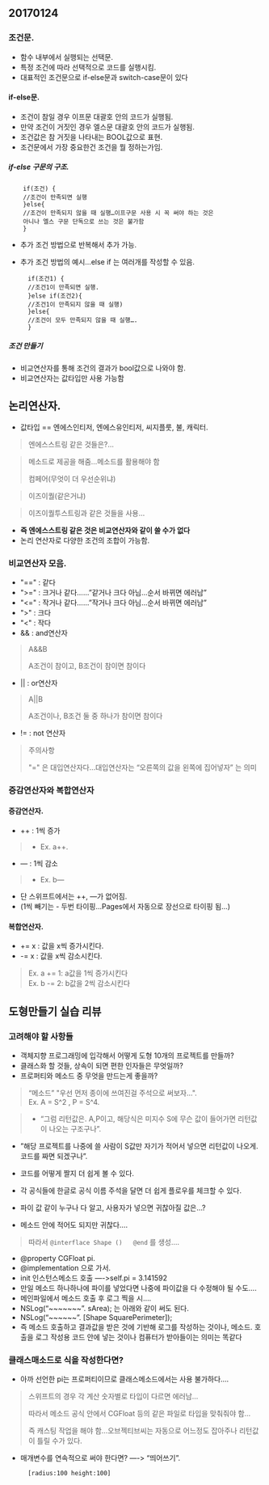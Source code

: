 ## 20170124

### 조건문.   
* 함수 내부에서 실행되는 선택문.    
* 특정 조건에 따라 선택적으로 코드를 실행시킴.   
* 대표적인 조건문으로 if-else문과 switch-case문이 있다

#### if-else문.   
* 조건이 참일 경우 이프문 대괄호 안의 코드가 실행됨.   
* 만약 조건이 거짓인 경우 엘스문 대괄호 안의 코드가 실행됨.   
* 조건값은 참 거짓을 나타내는 BOOL값으로 표현.   
* 조건문에서 가장 중요한건 조건을 뭘 정하는가임.   

##### if-else 구문의 구조.   

		if(조건) {
		//조건이 만족되면 실행    
		}else{   
		//조건이 만족되지 않을 때 실행…이프구문 사용 시 꼭 써야 하는 것은 
		아니나 엘스 구문 단독으로 쓰는 것은 불가함
		}

* 추가 조건 방법으로 반복해서 추가 가능.   
* 추가 조건 방법의 예시…else if 는 여러개를 작성할 수 있음.   

		if(조건1) {   
		//조건1이 만족되면 실행.   
		}else if(조건2){   
		//조건1이 만족되지 않을 때 실행)     
		}else{    
		//조건이 모두 만족되지 않을 때 실행….    
		}

##### 조건 만들기     
* 비교연산자를 통해 조건의 결과가 bool값으로 나와야 함.    
* 비교연산자는 값타입만 사용 가능함

## 논리연산자.   
* 값타입 == 엔에스인티저, 엔에스유인티저, 씨지플룻, 불, 캐릭터.   


> 엔에스스트링 같은 것들은?…

> 메소드로 제공을 해줌…메소드를 활용해야 함 
> 
> 컴페어(무엇이 더 우선순위냐)

> 이즈이퀄(같은거냐)

> 이즈이퀄투스트링과 같은 것들을 사용…

* **즉 엔에스스트링 같은 것은 비교연산자와 같이 쓸 수가 없다**     
* 논리 연산자로 다양한 조건의 조합이 가능함.   

### 비교연산자 모음.   
* "==" : 같다
* ">=" : 크거나 같다……”같거나 크다 아님…순서 바뀌면 에러남”
* "<=" : 작거나 같다……”작거나 크다 아님…순서 바뀌면 에러남”
* ">" : 크다
* "<" : 작다
* && : and연산자

> A&&B
> 
> A조건이 참이고, B조건이 참이면 참이다

* || : or연산자

> A||B
> 
> A조건이나, B조건 둘 중 하나가 참이면 참이다

* != : not 연산자

> 주의사항
> 
> "=" 은 대입연산자다…대입연산자는 “오른쪽의 값을 왼쪽에 집어넣자” 는 의미



### 증감연산자와 복합연산자

#### 증감연산자.   
* ++ : 1씩 증가

> * Ex. a++.   

* — :  1씩 감소

> * Ex. b—    

* 단 스위프트에서는 ++, —가 없어짐.   
* (1씩 빼기는 - 두번 타이핑…Pages에서 자동으로 장선으로 타이핑 됨…)

#### 복합연산자.   
* += x : 값을 x씩 증가시킨다.   
* -= x : 값을 x씩 감소시킨다.   

> Ex.  a += 1: a값을 1씩 증가시킨다    
Ex.  b -= 2: b값을 2씩 감소시킨다


## 도형만들기 실습 리뷰

### 고려해야 할 사항들
* 객체지향 프로그래밍에 입각해서 어떻게 도형 10개의 프로젝트를 만들까?    
* 클래스화 할 것들, 상속이 되면 편한 인자들은 무엇일까?    
* 프로퍼티와 메소드 중 무엇을 만드는게 좋을까? 

> “메소드” "우선 먼저 종이에 쓰여진걸 주석으로 써보자…".   
> Ex.  A = S^2 , P = S^4.   

> * “그럼 리턴값은. A,P이고, 해당식은 미지수 S에 무슨 값이 들어가면 리턴값이 나오는 구조구나”.   
* ”해당 프로젝트를 나중에 쓸 사람이 S값만 자기가 적어서 넣으면 리턴값이 나오게. 코드를 짜면 되겠구나”.   
* 코드를 어떻게 짤지 더 쉽게 볼 수 있다.   

* 각 공식들에 한글로 공식 이름 주석을 달면 더 쉽게 플로우를 체크할 수 있다.   
* 파이 값 같이 누구나 다 알고, 사용자가 넣으면 귀찮아질 값은…?    
* 메소드 안에 적어도 되지만 귀찮다….   

> 따라서 `@interflace Shape ()   @end` 를 생성….   
> 
* @property CGFloat pi.   
* @implementation 으로 가서.   
* init 인스턴스메소드 호출 —->self.pi = 3.141592    
* 만일 메소드 하나하나에 파이를 넣었다면 나중에 파이값을 다 수정해야 될 수도….   
* 메인파일에서 메소드 호출 후 로그 찍을 시….   
* NSLog(“~~~~~~~”. sArea); 는 아래와 같이 써도 된다.   
* NSLog(“~~~~~~”. [Shape SquarePerimeter]);    
* 즉 메소드 호출하고 결과값을 받은 것에 기반해 로그를 작성하는 것이나, 메소드. 호출을 로그 작성용 코드 안에 넣는 것이나 컴퓨터가 받아들이는 의미는 똑같다
   
### 클래스매소드로 식을 작성한다면?    
* 아까 선언한 pi는 프로퍼티이므로 클래스메소드에서는 사용 불가하다….  
      
> 스위프트의 경우 각 계산 숫자별로 타입이 다르면 에러남…
> 
> 따라서 메소드 공식 안에서 CGFloat 등의 같은 파일로 타입을 맞춰줘야 함…
> 
> 즉 캐스팅 작업을 해야 함…오브젝티브씨는 자동으로 어느정도 잡아주나 리턴값이 틀릴 수가 있다.  
 
* 매개변수를 연속적으로 써야 한다면? —-> “띄어쓰기”.   

		[radius:100 height:100]


